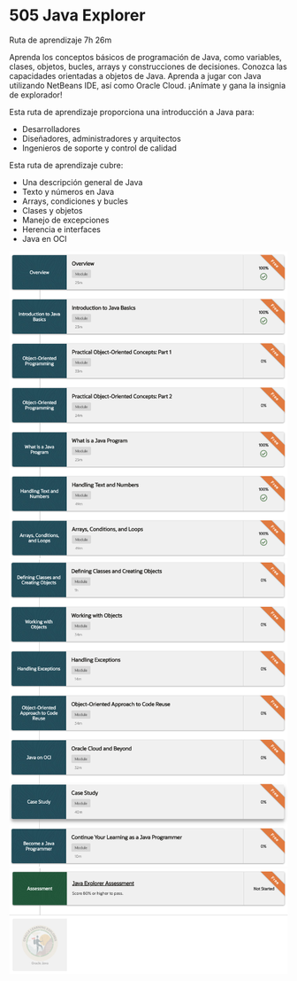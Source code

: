 # 505 Java Explorer

Ruta de aprendizaje 7h 26m

Aprenda los conceptos básicos de programación de Java, como variables, clases, objetos, bucles, arrays y construcciones de decisiones. Conozca las capacidades orientadas a objetos de Java. Aprenda a jugar con Java utilizando NetBeans IDE, así como Oracle Cloud. ¡Anímate y gana la insignia de explorador!

Esta ruta de aprendizaje proporciona una introducción a Java para:

* Desarrolladores
* Diseñadores, administradores y arquitectos
* Ingenieros de soporte y control de calidad

Esta ruta de aprendizaje cubre:

* Una descripción general de Java
* Texto y números en Java
* Arrays, condiciones y bucles
* Clases y objetos
* Manejo de excepciones
* Herencia e interfaces
* Java en OCI

![505-01](images/505-01.png)
![505-02](images/505-02.png)
![505-03](images/505-03.png)
